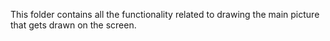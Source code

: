 This folder contains all the functionality related to drawing the main picture that gets drawn on the screen.
